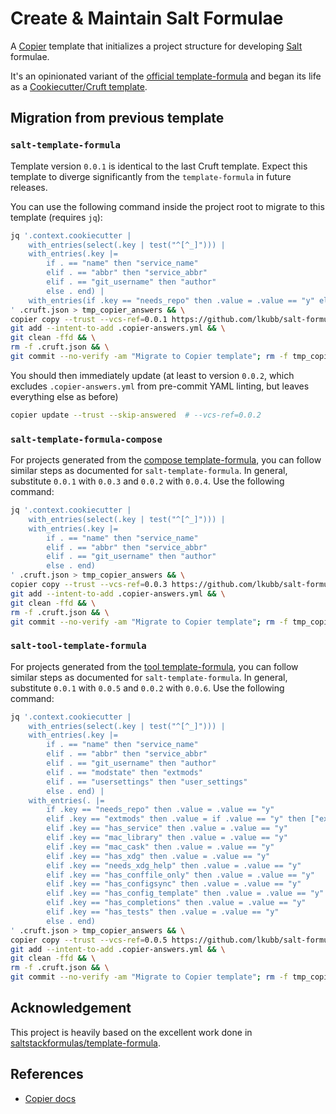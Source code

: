 # Create & Maintain Salt Formulae

A [Copier][copier-repo] template that initializes a project structure for developing [Salt][salt-repo] formulae.

It's an opinionated variant of the [official template-formula][template-formula] and began its life as a [Cookiecutter/Cruft template][cruft-template].

## Migration from previous template
### `salt-template-formula`
Template version `0.0.1` is identical to the last Cruft template.
Expect this template to diverge significantly from the `template-formula` in future releases.

You can use the following command inside the project root to migrate to this template (requires `jq`):

```bash
jq '.context.cookiecutter |
    with_entries(select(.key | test("^[^_]"))) |
    with_entries(.key |=
        if . == "name" then "service_name"
        elif . == "abbr" then "service_abbr"
        elif . == "git_username" then "author"
        else . end) |
    with_entries(if .key == "needs_repo" then .value = .value == "y" else . end)
' .cruft.json > tmp_copier_answers && \
copier copy --trust --vcs-ref=0.0.1 https://github.com/lkubb/salt-formula-copier --data-file=tmp_copier_answers --skip \* . && \
git add --intent-to-add .copier-answers.yml && \
git clean -ffd && \
rm -f .cruft.json && \
git commit --no-verify -am "Migrate to Copier template"; rm -f tmp_copier_answers
```

You should then immediately update (at least to version `0.0.2`, which excludes `.copier-answers.yml` from pre-commit YAML linting, but leaves everything else as before)

```bash
copier update --trust --skip-answered  # --vcs-ref=0.0.2
```

### `salt-template-formula-compose`
For projects generated from the [compose template-formula][cruft-compose], you can follow similar steps as documented for `salt-template-formula`.
In general, substitute `0.0.1` with `0.0.3` and `0.0.2` with `0.0.4`.
Use the following command:

```bash
jq '.context.cookiecutter |
    with_entries(select(.key | test("^[^_]"))) |
    with_entries(.key |=
        if . == "name" then "service_name"
        elif . == "abbr" then "service_abbr"
        elif . == "git_username" then "author"
        else . end)
' .cruft.json > tmp_copier_answers && \
copier copy --trust --vcs-ref=0.0.3 https://github.com/lkubb/salt-formula-copier --data flavor=compose --data-file=tmp_copier_answers --skip \* . && \
git add --intent-to-add .copier-answers.yml && \
git clean -ffd && \
rm -f .cruft.json && \
git commit --no-verify -am "Migrate to Copier template"; rm -f tmp_copier_answers
```

### `salt-tool-template-formula`
For projects generated from the [tool template-formula][cruft-tool], you can follow similar steps as documented for `salt-template-formula`.
In general, substitute `0.0.1` with `0.0.5` and `0.0.2` with `0.0.6`.
Use the following command:

```bash
jq '.context.cookiecutter |
    with_entries(select(.key | test("^[^_]"))) |
    with_entries(.key |=
        if . == "name" then "service_name"
        elif . == "abbr" then "service_abbr"
        elif . == "git_username" then "author"
        elif . == "modstate" then "extmods"
        elif . == "usersettings" then "user_settings"
        else . end) |
    with_entries(. |=
        if .key == "needs_repo" then .value = .value == "y"
        elif .key == "extmods" then .value = if .value == "y" then ["execution", "state"] else [] end
        elif .key == "has_service" then .value = .value == "y"
        elif .key == "mac_library" then .value = .value == "y"
        elif .key == "mac_cask" then .value = .value == "y"
        elif .key == "has_xdg" then .value = .value == "y"
        elif .key == "needs_xdg_help" then .value = .value == "y"
        elif .key == "has_conffile_only" then .value = .value == "y"
        elif .key == "has_configsync" then .value = .value == "y"
        elif .key == "has_config_template" then .value = .value == "y"
        elif .key == "has_completions" then .value = .value == "y"
        elif .key == "has_tests" then .value = .value == "y"
        else . end)
' .cruft.json > tmp_copier_answers && \
copier copy --trust --vcs-ref=0.0.5 https://github.com/lkubb/salt-formula-copier --data flavor=app --data-file=tmp_copier_answers --skip \* . && \
git add --intent-to-add .copier-answers.yml && \
git clean -ffd && \
rm -f .cruft.json && \
git commit --no-verify -am "Migrate to Copier template"; rm -f tmp_copier_answers
```

## Acknowledgement
This project is heavily based on the excellent work done in [saltstackformulas/template-formula][template-formula].

## References
* [Copier docs][copier-docs]

[copier-repo]: https://github.com/copier-org/copier
[salt-repo]: https://github.com/saltstack/salt
[copier-docs]: https://copier.readthedocs.io/en/stable/
[template-formula]: https://github.com/saltstack-formulas/template-formula
[cruft-template]: https://github.com/lkubb/salt-template-formula
[cruft-compose]: https://github.com/lkubb/salt-template-formula-compose
[cruft-tool]: https://github.com/lkubb/salt-tool-template-formula
